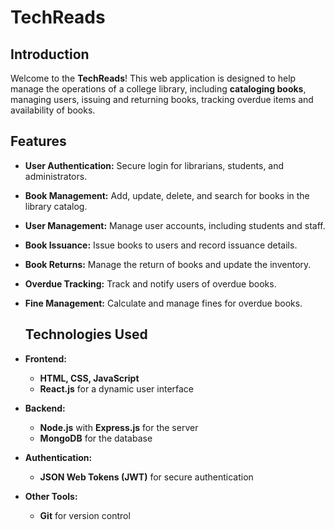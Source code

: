 # TechReads

## Introduction

Welcome to the **TechReads**! This web application is designed to help manage the operations of a college library, including **cataloging books**, managing users, issuing and returning books, tracking overdue items and availability of books.

## Features

- **User Authentication:** Secure login for librarians, students, and administrators.
- **Book Management:** Add, update, delete, and search for books in the library catalog.
- **User Management:** Manage user accounts, including students and staff.
- **Book Issuance:** Issue books to users and record issuance details.
- **Book Returns:** Manage the return of books and update the inventory.
- **Overdue Tracking:** Track and notify users of overdue books.
- **Fine Management:** Calculate and manage fines for overdue books.

   ## Technologies Used

- **Frontend:**
  - **HTML, CSS, JavaScript**
  - **React.js** for a dynamic user interface

- **Backend:**
  - **Node.js** with **Express.js** for the server
  - **MongoDB** for the database

- **Authentication:**
  - **JSON Web Tokens (JWT)** for secure authentication

- **Other Tools:**
  - **Git** for version control
 
